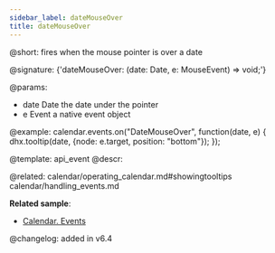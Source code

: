 ```yaml
---
sidebar_label: dateMouseOver
title: dateMouseOver
---          
```


@short: fires when the mouse pointer is over a date

@signature: {'dateMouseOver: (date: Date, e: MouseEvent) => void;'}

@params:
- date  	Date    	the date under the pointer
- e 		Event		a native event object

@example:
calendar.events.on("DateMouseOver", function(date, e) {
    dhx.tooltip(date, {node: e.target, position: "bottom"});
});


@template: api_event
@descr:




@related:
calendar/operating_calendar.md#showingtooltips
calendar/handling_events.md

**Related sample**:
- [Calendar. Events](https://snippet.dhtmlx.com/7kj7fiek)


@changelog: added in v6.4
